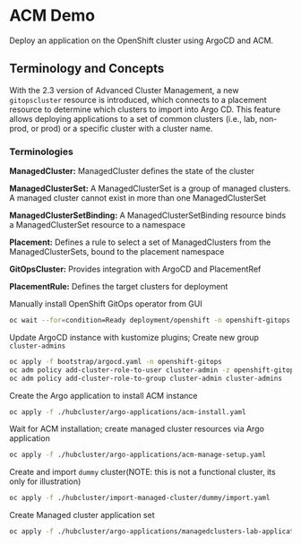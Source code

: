 # ACM Demo

Deploy an application on the OpenShift cluster using ArgoCD and ACM.

## Terminology and Concepts

With the 2.3 version of Advanced Cluster Management, a new `gitopscluster` resource is introduced, which connects to a placement resource to determine which clusters to import into Argo CD. This feature allows deploying applications to a set of common clusters (i.e., lab, non-prod, or prod) or a specific cluster with a cluster name.

### Terminologies

**ManagedCluster:** ManagedCluster defines the state of the cluster

**ManagedClusterSet:** A ManagedClusterSet is a group of managed clusters. A managed cluster cannot exist in more than one ManagedClusterSet

**ManagedClusterSetBinding:** A ManagedClusterSetBinding resource binds a ManagedClusterSet resource to a namespace

**Placement:** Defines a rule to select a set of ManagedClusters from the ManagedClusterSets, bound to the placement namespace

**GitOpsCluster:** Provides integration with ArgoCD and PlacementRef

**PlacementRule:** Defines the target clusters for deployment

Manually install OpenShift GitOps operator from GUI

```bash
oc wait --for=condition=Ready deployment/openshift -n openshift-gitops
```

Update ArgoCD instance with kustomize plugins; Create new group `cluster-admins`

```bash
oc apply -f bootstrap/argocd.yaml -n openshift-gitops
oc adm policy add-cluster-role-to-user cluster-admin -z openshift-gitops-argocd-application-controller -n openshift-gitops
oc adm policy add-cluster-role-to-group cluster-admin cluster-admins
```

Create the Argo application to install ACM instance

```bash
oc apply -f ./hubcluster/argo-applications/acm-install.yaml
```

Wait for ACM installation; create managed cluster resources via Argo application

```bash
oc apply -f ./hubcluster/argo-applications/acm-manage-setup.yaml
```

Create and import `dummy` cluster(NOTE: this is not a functional cluster, its only for illustration)

```bash
oc apply -f ./hubcluster/import-managed-cluster/dummy/import.yaml
```

Create Managed cluster application set

```bash
oc apply -f ./hubcluster/argo-applications/managedclusters-lab-applicationset.yaml
```
